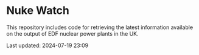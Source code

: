 # Nuke Watch

This repository includes code for retrieving the latest information available on the output of EDF nuclear power plants in the UK.

Last updated: 2024-07-19 23:09